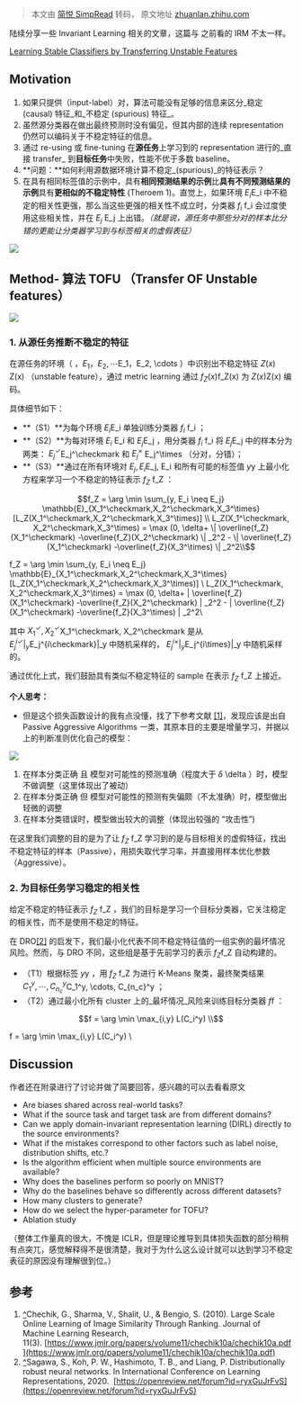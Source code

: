 > 本文由 [简悦 SimpRead](http://ksria.com/simpread/) 转码， 原文地址 [zhuanlan.zhihu.com](https://zhuanlan.zhihu.com/p/581626707)

陆续分享一些 Invariant Learning 相关的文章，这篇与 之前看的 IRM 不太一样。

[Learning Stable Classifiers by Transferring Unstable Features](https://link.zhihu.com/?target=http%3A//arxiv.org/abs/2106.07847)

Motivation
----------

1.  如果只提供（input-label）对，算法可能没有足够的信息来区分_稳定 (causal) 特征_和_不稳定 (spurious) 特征_。
2.  虽然源分类器在做出最终预测时没有偏见，但其内部的连续 representation 仍然可以编码关于不稳定特征的信息。
3.  通过 re-using 或 fine-tuning 在**源任务**上学习到的 representation 进行的_直接 transfer_ 到**目标任务**中失败，性能不优于多数 baseline。
4.  **问题：**如何利用源数据环境计算不稳定_(spurious)_的特征表示？
5.  在具有相同标签值的示例中，具有**相同预测结果的示例**比**具有不同预测结果的示例**具有**更相似的不稳定特性** (Theroem 1)。直觉上，如果环境 $E_i$E_i 中不稳定的相关性更强，那么当这些更强的相关性不成立时，分类器 $f_i$ f_i 会过度使用这些相关性，并在 $E_j$ E_j 上出错。_（就是说，源任务中那些分对的样本比分错的更能让分类器学习到与标签相关的虚假表征）_

![](https://pic3.zhimg.com/v2-ba20b8d9d39a57171fd0126689f6d0ca_r.jpg)

Method- 算法 TOFU （Transfer OF Unstable features）
-----------------------------------------------

![](https://pic4.zhimg.com/v2-d6ad6fc9637a3b59f7ce7016b2828f57_r.jpg)

### 1. 从源任务推断不稳定的特征

在源任务的环境（ ，$E_1，E_2, \cdots$E_1，E_2, \cdots ）中识别出不稳定特征 $Z(x)$ Z(x) （unstable feature），通过 metric learning 通过 $f_Z(x)$f_Z(x) 为 $Z(x)$Z(x) 编码。

具体细节如下：

*   **（S1）**为每个环境 $E_i$E_i 单独训练分类器 $f_i$ f_i ；
*   **（S2）**为每对环境 $E_i$ E_i 和 $E_j$E_j ，用分类器 $f_i$ f_i 将 $E_j$E_j 中的样本分为两类： $E_j^\checkmark$E_j^\checkmark 和 $E_j^\times$ E_j^\times （分对，分错）；
*   **（S3）**通过在所有环境对 $E_j, E_i$E_j, E_i 和所有可能的标签值 $y$y 上最小化方程来学习一个不稳定的特征表示 $f_Z$ f_Z ：

$$f_Z = \arg \min \sum_{y, E_i \neq E_j} \mathbb{E}_{X_1^\checkmark,X_2^\checkmark,X_3^\times} [L_Z(X_1^\checkmark,X_2^\checkmark,X_3^\times)] \\ L_Z(X_1^\checkmark, X_2^\checkmark,X_3^\times) = \max (0, \delta+ \| \overline{f_Z}(X_1^\checkmark) -\overline{f_Z}(X_2^\checkmark) \| _2^2 - \| \overline{f_Z}(X_1^\checkmark) -\overline{f_Z}(X_3^\times) \| _2^2\\$$

f_Z = \arg \min \sum_{y, E_i \neq E_j} \mathbb{E}_{X_1^\checkmark,X_2^\checkmark,X_3^\times} [L_Z(X_1^\checkmark,X_2^\checkmark,X_3^\times)] \\ L_Z(X_1^\checkmark, X_2^\checkmark,X_3^\times) = \max (0, \delta+ \| \overline{f_Z}(X_1^\checkmark) -\overline{f_Z}(X_2^\checkmark) \| _2^2 - \| \overline{f_Z}(X_1^\checkmark) -\overline{f_Z}(X_3^\times) \| _2^2\\

其中 $X_1^\checkmark, X_2^\checkmark$X_1^\checkmark, X_2^\checkmark 是从 $E_j^{i\checkmark}|_y$E_j^{i\checkmark}|_y 中随机采样的， $E_j^{i\times}|_y$E_j^{i\times}|_y 中随机采样的。

通过优化上式，我们鼓励具有类似不稳定特征的 sample 在表示 $f_Z$ f_Z 上接近。

**个人思考：**

*   但是这个损失函数设计的我有点没懂，找了下参考文献 [[1]](#ref_1)，发现应该是出自 Passive Aggressive Algorithms 一类，其原本目的主要是增量学习，并据以上的判断准则优化自己的模型：

![](https://pic2.zhimg.com/v2-1a114ee7f5760edeed39d7c24277f825_r.jpg)

1.  在样本分类正确 且 模型对可能性的预测准确（程度大于 $\delta$ \delta ）时，模型不做调整（这里体现出了被动）
2.  在样本分类正确 但 模型对可能性的预测有失偏颇（不太准确）时，模型做出轻微的调整
3.  在样本分类错误时，模型做出较大的调整（体现出较强的 “攻击性”)

在这里我们调整的目的是为了让 $f_Z$ f_Z 学习到的是与目标相关的虚假特征，找出不稳定特征的样本（Passive），用损失取代学习率，并直接用样本优化参数（Aggressive）。

### 2. 为目标任务学习稳定的相关性

给定不稳定的特征表示 $f_Z$ f_Z ，我们的目标是学习一个目标分类器，它关注稳定的相关性，而不是使用不稳定的特征。

在 DRO[[2]](#ref_2) 的启发下，我们最小化代表不同不稳定特征值的一组实例的最坏情况风险。然而，与 DRO 不同，这些组是基于先前学习的表示 $f_Z$f_Z 自动构建的。

*   （T1）根据标签 $y$y ，用 $f_Z$ f_Z 为进行 K-Means 聚类，最终聚类结果 $C_1^y, \cdots, C_{n_c}^y$C_1^y, \cdots, C_{n_c}^y ；
*   （T2）通过最小化所有 cluster 上的_最坏情况_风险来训练目标分类器 $f$f ：

$$f = \arg \min \max_{i,y} L(C_i^y) \\$$

f = \arg \min \max_{i,y} L(C_i^y) \\

Discussion
----------

作者还在附录进行了讨论并做了简要回答，感兴趣的可以去看看原文

*   Are biases shared across real-world tasks?
*   What if the source task and target task are from different domains?
*   Can we apply domain-invariant representation learning (DIRL) directly to the source environments?
*   What if the mistakes correspond to other factors such as label noise, distribution shifts, etc.?
*   Is the algorithm efficient when multiple source environments are available?
*   Why does the baselines perform so poorly on MNIST?
*   Why do the baselines behave so differently across different datasets?
*   How many clusters to generate?
*   How do we select the hyper-parameter for TOFU?
*   Ablation study

（整体工作量真的很大，不愧是 ICLR，但是理论推导到具体损失函数的部分稍稍有点突兀，感觉解释得不是很清楚，我对于为什么这么设计就可以达到学习不稳定表征的原因没有理解很到位。）

参考
--

1.  [^](#ref_1_0)Chechik, G., Sharma, V., Shalit, U., & Bengio, S. (2010). Large Scale Online Learning of Image Similarity Through Ranking. Journal of Machine Learning Research, 11(3). [https://www.jmlr.org/papers/volume11/chechik10a/chechik10a.pdf](https://www.jmlr.org/papers/volume11/chechik10a/chechik10a.pdf)
2.  [^](#ref_2_0)Sagawa, S., Koh, P. W., Hashimoto, T. B., and Liang, P. Distributionally robust neural networks. In International Conference on Learning Representations, 2020.  [https://openreview.net/forum?id=ryxGuJrFvS](https://openreview.net/forum?id=ryxGuJrFvS)